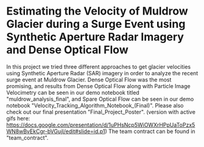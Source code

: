 # Estimating the Velocity of Muldrow Glacier during a Surge Event using Synthetic Aperture Radar Imagery and Dense Optical Flow

In this project we tried three different approaches to get glacier velocities using Synthetic Aperture Radar (SAR) imagery in order to analyze the recent surge event at Muldrow Glacier. Dense Optical Flow was the most promising, and results from Dense Optical Flow along with Particle Image Velocimetry can be seen in our demo notebook titled "muldrow_analysis_final", and Spare Optical Flow can be seen in our demo notebook "Velocity_Tracking_Algorithm_Notebook_(Final)". Please also check out our final presentation "Final_Project_Poster". (version with active gifs here: https://docs.google.com/presentation/d/1uPHsNcp5WiOWXrHPpUaToPzx5WN8wBvEkCgr-bVGujI/edit#slide=id.p1) The team contract can be found in "team_contract".
